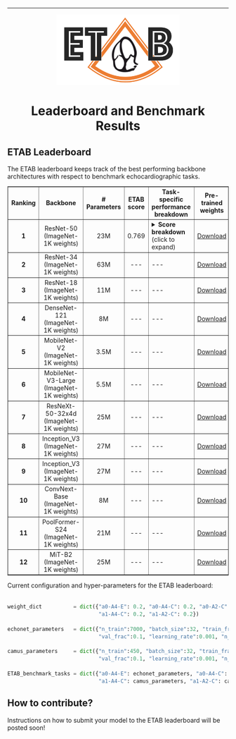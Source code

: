---------------

<p align="center">
  <img width="280" height="160" src="assets/etab_logo.png" />
</p>

<h1 align="center">
    <b> Leaderboard and Benchmark Results </b>
</h1>

## ETAB Leaderboard

The ETAB leaderboard keeps track of the best performing backbone architectures with respect to benchmark echocardiographic tasks. 

<div align="center">
<table border="1">
 <tr>
  <td> <b> <div align="center"> Ranking                              </div> </b> </td>
  <td> <b> <div align="center"> Backbone                             </div> </b> </td>
  <td> <b> <div align="center"> # Parameters                         </div> </b> </td>
  <td> <b> <div align="center"> ETAB score                           </div> </b> </td>
  <td> <b> <div align="center"> Task-specific performance breakdown </div> </b> </td>
  <td> <b> <div align="center"> Pre-trained weights                  </div> </b> </td>
 </tr>
 <tr>
  <td> <b> <div align="center"> 1 </div> </b> </td>
  <td> <div align="center"> ResNet-50 <br> (ImageNet-1K weights) </div> </td>
  <td> <div align="center"> 23M </div> </td>
  <td> <div align="center"> 0.769 </div> </td>
  <td> <details>
  <summary><b>Score breakdown</b> (click to expand)</summary>
  &nbsp;
  <ul>
    <li> 🔴 a0-A4-E: 0.855 | weight: 0.2</li> 
    &nbsp;
    <li> 🔴 a0-A4-C: 0.820 | weight: 0.2</li>
    &nbsp;
    <li> 🔴 a0-A2-C: 0.822 | weight: 0.2</li> 
    &nbsp;
    <li> 🔴 a1-A4-C: 0.693 | weight: 0.2</li> 
    &nbsp;
    <li> 🔴 a1-A2-C: 0.656 | weight: 0.2</li> 
  </ul>

</details> </td> 
  <td> <div align="center"> <a href="https://pytorch.org/vision/main/models/generated/torchvision.models.resnet50.html">Download</a> </div> </td> 
 </tr>
 
 <tr>
  <td> <b> <div align="center"> 2 </div> </b> </td>
  <td> <div align="center"> ResNet-34 <br> (ImageNet-1K weights) </div> </td>
  <td> <div align="center"> 63M </div> </td>
  <td> <div align="center"> --- </div> </td>
  <td> --- </td> 
  <td> <div align="center"> <a href="https://pytorch.org/vision/main/models/generated/torchvision.models.resnet34.html">Download</a> </div> </td> 
 </tr>

 <tr>
  <td> <b> <div align="center"> 3 </div> </b> </td>
  <td> <div align="center"> ResNet-18 <br> (ImageNet-1K weights) </div> </td>
  <td> <div align="center"> 11M </div> </td>
  <td> <div align="center"> --- </div> </td>
  <td> --- </td> 
  <td> <div align="center"> <a href="https://pytorch.org/vision/main/models/generated/torchvision.models.resnet18.html">Download</a> </div> </td> 
 </tr>
 
 <tr>
  <td> <b> <div align="center"> 4 </div> </b> </td>
  <td> <div align="center"> DenseNet-121 <br> (ImageNet-1K weights) </div> </td>
  <td> <div align="center"> 8M </div> </td>
  <td> <div align="center"> --- </div> </td>
  <td> --- </td> 
  <td> <div align="center"> <a href="https://pytorch.org/vision/stable/models/generated/torchvision.models.densenet121.html#torchvision.models.DenseNet121_Weights">Download</a> </div> </td> 
 </tr> 

 <tr>
  <td> <b> <div align="center"> 5 </div> </b> </td>
  <td> <div align="center"> MobileNet-V2 <br> (ImageNet-1K weights) </div> </td>
  <td> <div align="center"> 3.5M </div> </td>
  <td> <div align="center"> --- </div> </td>
  <td> --- </td> 
  <td> <div align="center"> <a href="https://pytorch.org/vision/stable/models/generated/torchvision.models.mobilenet_v2.html#torchvision.models.MobileNet_V2_Weights">Download</a> </div> </td> 
 </tr>  
  
 <tr>
  <td> <b> <div align="center"> 6 </div> </b> </td>
  <td> <div align="center"> MobileNet-V3-Large <br> (ImageNet-1K weights) </div> </td>
  <td> <div align="center"> 5.5M </div> </td>
  <td> <div align="center"> --- </div> </td>
  <td> --- </td> 
  <td> <div align="center"> <a href="https://pytorch.org/vision/stable/models/generated/torchvision.models.mobilenet_v3_large.html#torchvision.models.MobileNet_V3_Large_Weights">Download</a> </div> </td> 
 </tr> 
  
  <tr>
  <td> <b> <div align="center"> 7 </div> </b> </td>
  <td> <div align="center"> ResNeXt-50-32x4d <br> (ImageNet-1K weights) </div> </td>
  <td> <div align="center"> 25M </div> </td>
  <td> <div align="center"> --- </div> </td>
  <td> --- </td> 
  <td> <div align="center"> <a href="https://pytorch.org/vision/stable/models/generated/torchvision.models.resnext50_32x4d.html#torchvision.models.ResNeXt50_32X4D_Weights">Download</a> </div> </td> 
 </tr>  

  <tr>
  <td> <b> <div align="center"> 8 </div> </b> </td>
  <td> <div align="center"> Inception_V3 <br> (ImageNet-1K weights) </div> </td>
  <td> <div align="center"> 27M </div> </td>
  <td> <div align="center"> --- </div> </td>
  <td> --- </td> 
  <td> <div align="center"> <a href="https://pytorch.org/vision/stable/models/generated/torchvision.models.inception_v3.html#torchvision.models.Inception_V3_Weights">Download</a> </div> </td> 
 </tr>   
 
 <tr>
  <td> <b> <div align="center"> 9 </div> </b> </td>
  <td> <div align="center"> Inception_V3 <br> (ImageNet-1K weights) </div> </td>
  <td> <div align="center"> 27M </div> </td>
  <td> <div align="center"> --- </div> </td>
  <td> --- </td> 
  <td> <div align="center"> <a href="https://pytorch.org/vision/stable/models/generated/torchvision.models.inception_v3.html#torchvision.models.Inception_V3_Weights">Download</a> </div> </td> 
</tr>    

 <tr>
  <td> <b> <div align="center"> 10 </div> </b> </td>
  <td> <div align="center"> ConvNext-Base <br> (ImageNet-1K weights) </div> </td>
  <td> <div align="center"> 8M </div> </td>
  <td> <div align="center"> --- </div> </td>
  <td> --- </td> 
  <td> <div align="center"> <a href="https://pytorch.org/vision/stable/models/generated/torchvision.models.convnext_base.html#torchvision.models.convnext_base">Download</a> </div> </td> 
</tr>  
  
<tr>
  <td> <b> <div align="center"> 11 </div> </b> </td>
  <td> <div align="center"> PoolFormer-S24 <br> (ImageNet-1K weights) </div> </td>
  <td> <div align="center"> 21M </div> </td>
  <td> <div align="center"> --- </div> </td>
  <td> --- </td> 
  <td> <div align="center"> <a href="https://huggingface.co/sail/poolformer_s24">Download</a> </div> </td> 
</tr>  

<tr>
  <td> <b> <div align="center"> 12 </div> </b> </td>
  <td> <div align="center"> MiT-B2 <br> (ImageNet-1K weights) </div> </td>
  <td> <div align="center"> 25M </div> </td>
  <td> <div align="center"> --- </div> </td>
  <td> --- </td> 
  <td> <div align="center"> <a href="https://huggingface.co/docs/transformers/model_doc/segformer">Download</a> </div> </td> 
</tr>    
  
</table>
</div>

Current configuration and hyper-parameters for the ETAB leaderboard:

```python

weight_dict          = dict({"a0-A4-E": 0.2, "a0-A4-C": 0.2, "a0-A2-C": 0.2,
                             "a1-A4-C": 0.2, "a1-A2-C": 0.2})

echonet_parameters   = dict({"n_train":7000, "batch_size":32, "train_frac":0.6, 
                             "val_frac":0.1, "learning_rate":0.001, "n_epoch":50})

camus_parameters     = dict({"n_train":450, "batch_size":32, "train_frac":0.6,
                             "val_frac":0.1, "learning_rate":0.001, "n_epoch":50})
         
ETAB_benchmark_tasks = dict({"a0-A4-E": echonet_parameters, "a0-A4-C": camus_parameters, "a0-A2-C": camus_parameters,
                             "a1-A4-C": camus_parameters, "a1-A2-C": camus_parameters})

```


## How to contribute?

Instructions on how to submit your model to the ETAB leaderboard will be posted soon!
